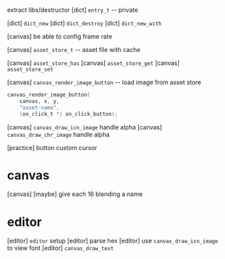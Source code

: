 extract libs/destructor
[dict] `entry_t` -- private

[dict] `dict_new`
[dict] `dict_destroy`
[dict] `dict_new_with`

[canvas] be able to config frame rate

[canvas] `asset_store_t` -- asset file with cache

[canvas] `asset_store_has`
[canvas] `asset_store_get`
[canvas] `asset_store_set`

[canvas] `canvas_render_image_button` -- load image from asset store

```c
canvas_render_image_button(
    canvas, x, y,
    "asset-name",
    (on_click_t *) on_click_button);
```

[canvas] `canvas_draw_icn_image` handle alpha
[canvas] `canvas_draw_chr_image` handle alpha

[practice] button custom cursor

# canvas

[canvas] [maybe] give each 16 blending a name

# editor

[editor] `editor` setup
[editor] parse hex
[editor] use `canvas_draw_icn_image` to view font
[editor] `canvas_draw_text`
